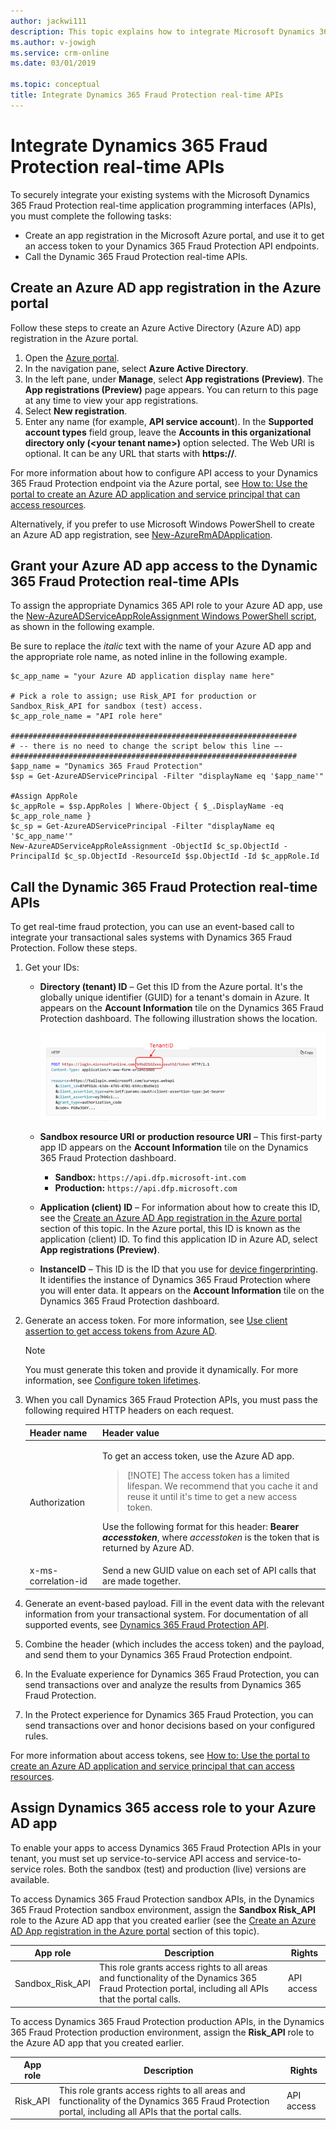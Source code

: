```yaml
---
author: jackwi111
description: This topic explains how to integrate Microsoft Dynamics 365 Fraud Protection real-time application programming interfaces (APIs).
ms.author: v-jowigh
ms.service: crm-online
ms.date: 03/01/2019

ms.topic: conceptual
title: Integrate Dynamics 365 Fraud Protection real-time APIs
---
```


# Integrate Dynamics 365 Fraud Protection real-time APIs

To securely integrate your existing systems with the Microsoft Dynamics 365 Fraud Protection real-time application programming interfaces (APIs), you must complete the following tasks:

- Create an app registration in the Microsoft Azure portal, and use it to get an access token to your Dynamics 365 Fraud Protection API endpoints.
- Call the Dynamic 365 Fraud Protection real-time APIs.

## Create an Azure AD app registration in the Azure portal

Follow these steps to create an Azure Active Directory (Azure AD) app registration in the Azure portal.

1. Open the [Azure portal](https://portal.azure.com).
1. In the navigation pane, select **Azure Active Directory**.
1. In the left pane, under **Manage**, select **App registrations (Preview)**. The **App registrations (Preview)** page appears. You can return to this page at any time to view your app registrations.
1. Select **New registration**.
1. Enter any name (for example, **API service account**). In the **Supported account types** field group, leave the **Accounts in this organizational directory only (\<your tenant name\>)** option selected. The Web URI is optional. It can be any URL that starts with **https://**.

For more information about how to configure API access to your Dynamics 365 Fraud Protection endpoint via the Azure portal, see [How to: Use the portal to create an Azure AD application and service principal that can access resources](https://docs.microsoft.com/azure/active-directory/develop/howto-create-service-principal-portal).

Alternatively, if you prefer to use Microsoft Windows PowerShell to create an Azure AD app registration, see [New-AzureRmADApplication](https://docs.microsoft.com/powershell/module/azurerm.resources/new-azurermadapplication?view=azurermps-6.13.0).

## Grant your Azure AD app access to the Dynamic 365 Fraud Protection real-time APIs

To assign the appropriate Dynamics 365 API role to your Azure AD app, use the [New-AzureADServiceAppRoleAssignment Windows PowerShell script](https://docs.microsoft.com/powershell/module/azuread/new-azureadserviceapproleassignment?view=azureadps-2.0), as shown in the following example.

Be sure to replace the *italic* text with the name of your Azure AD app and the appropriate role name, as noted inline in the following example.

```console
$c_app_name = "your Azure AD application display name here"

# Pick a role to assign; use Risk_API for production or Sandbox_Risk_API for sandbox (test) access.
$c_app_role_name = "API role here"

################################################################
# -- there is no need to change the script below this line –- 
################################################################
$app_name = "Dynamics 365 Fraud Protection"
$sp = Get-AzureADServicePrincipal -Filter "displayName eq '$app_name'"

#Assign AppRole
$c_appRole = $sp.AppRoles | Where-Object { $_.DisplayName -eq $c_app_role_name }
$c_sp = Get-AzureADServicePrincipal -Filter "displayName eq '$c_app_name'"
New-AzureADServiceAppRoleAssignment -ObjectId $c_sp.ObjectId -PrincipalId $c_sp.ObjectId -ResourceId $sp.ObjectId -Id $c_appRole.Id 
```

## Call the Dynamic 365 Fraud Protection real-time APIs

To get real-time fraud protection, you can use an event-based call to integrate your transactional sales systems with Dynamics 365 Fraud Protection. Follow these steps.

1. Get your IDs:

    - **Directory (tenant) ID** – Get this ID from the Azure portal. It's the globally unique identifier (GUID) for a tenant's domain in Azure. It appears on the **Account Information** tile on the Dynamics 365 Fraud Protection dashboard. The following illustration shows the location.

        ![Tenant ID](media/integrate-apis-images/tenantID.png)

    - **Sandbox resource URI or production resource URI** – This first-party app ID appears on the **Account Information** tile on the Dynamics 365 Fraud Protection dashboard.

        - **Sandbox:** `https://api.dfp.microsoft-int.com`
        - **Production:** `https://api.dfp.microsoft.com`

    - **Application (client) ID** – For information about how to create this ID, see the [Create an Azure AD App registration in the Azure portal](#create-an-azure-ad-app-registration-in-the-azure-portal) section of this topic. In the Azure portal, this ID is known as the application (client) ID. To find this application ID in Azure AD, select **App registrations (Preview)**.
    - **InstanceID** – This ID is the ID that you use for [device fingerprinting](https://go.microsoft.com/fwlink/?linkid=2085697). It identifies the instance of Dynamics 365 Fraud Protection where you will enter data. It appears on the **Account Information** tile on the Dynamics 365 Fraud Protection dashboard.

2. Generate an access token. For more information, see [Use client assertion to get access tokens from Azure AD](https://docs.microsoft.com/azure/architecture/multitenant-identity/client-assertion).

    > [!NOTE]
    > You must generate this token and provide it dynamically. For more information, see [Configure token lifetimes](https://docs.microsoft.com/azure/active-directory/develop/active-directory-configurable-token-lifetimes#configurable-token-lifetime-properties).

3. When you call Dynamics 365 Fraud Protection APIs, you must pass the following required HTTP headers on each request.

    <table>
    <thead>
    <tr>
    <th>Header name</th>
    <th>Header value</th>
    </tr>
    </thead>
    <tbody>
    <tr>
    <td>Authorization</td>
    <td>
    <p>To get an access token, use the Azure AD app.</p>
    <blockquote>[!NOTE] The access token has a limited lifespan. We recommend that you cache it and reuse it until it's time to get a new access token.</blockquote>
    <p>Use the following format for this header: <b>Bearer <i>accesstoken</i></b>, where <i>accesstoken</i> is the token that is returned by Azure AD.</p>
    </td>
    </tr>
    <tr>
    <td>x-ms-correlation-id</td>
    <td>Send a new GUID value on each set of API calls that are made together.</td>
    </tr>
    </tbody>
    </table>

4. Generate an event-based payload. Fill in the event data with the relevant information from your transactional system. For documentation of all supported events, see [Dynamics 365 Fraud Protection API](https://apidocs.microsoft.com/).
5. Combine the header (which includes the access token) and the payload, and send them to your Dynamics 365 Fraud Protection endpoint.
6. In the Evaluate experience for Dynamics 365 Fraud Protection, you can send transactions over and analyze the results from Dynamics 365 Fraud Protection.
7. In the Protect experience for Dynamics 365 Fraud Protection, you can send transactions over and honor decisions based on your configured rules.

For more information about access tokens, see [How to: Use the portal to create an Azure AD application and service principal that can access resources](https://docs.microsoft.com/azure/active-directory/develop/howto-create-service-principal-portal).

## Assign Dynamics 365 access role to your Azure AD app

To enable your apps to access Dynamics 365 Fraud Protection APIs in your tenant, you must set up service-to-service API access and service-to-service roles. Both the sandbox (test) and production (live) versions are available.

To access Dynamics 365 Fraud Protection sandbox APIs, in the Dynamics 365 Fraud Protection sandbox environment, assign the **Sandbox Risk\_API** role to the Azure AD app that you created earlier (see the [Create an Azure AD App registration in the Azure portal](#create-an-azure-ad-app-registration-in-the-azure-portal) section of this topic).

| App role | Description | Rights |
|---|---|---|
| Sandbox\_Risk\_API | This role grants access rights to all areas and functionality of the Dynamics 365 Fraud Protection portal, including all APIs that the portal calls. | API access |

To access Dynamics 365 Fraud Protection production APIs, in the Dynamics 365 Fraud Protection production environment, assign the **Risk\_API** role to the Azure AD app that you created earlier.

| App role | Description | Rights |
|---|---|---|
| Risk\_API | This role grants access rights to all areas and functionality of the Dynamics 365 Fraud Protection portal, including all APIs that the portal calls. | API access |
